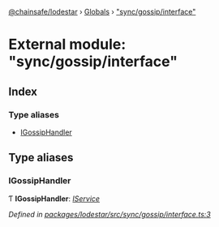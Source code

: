 [@chainsafe/lodestar](../README.md) › [Globals](../globals.md) › ["sync/gossip/interface"](_sync_gossip_interface_.md)

# External module: "sync/gossip/interface"

## Index

### Type aliases

* [IGossipHandler](_sync_gossip_interface_.md#igossiphandler)

## Type aliases

###  IGossipHandler

Ƭ **IGossipHandler**: *[IService](../interfaces/_node_nodejs_.iservice.md)*

*Defined in [packages/lodestar/src/sync/gossip/interface.ts:3](https://github.com/ChainSafe/lodestar/blob/aa20a3bfb/packages/lodestar/src/sync/gossip/interface.ts#L3)*
